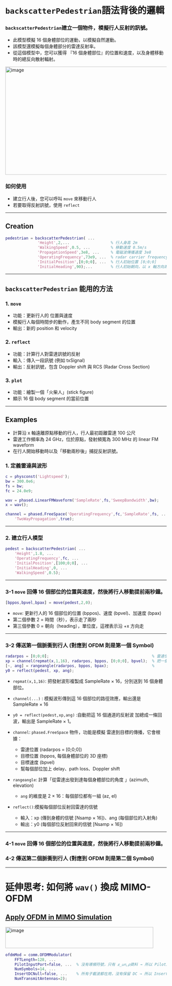 # `backscatterPedestrian`語法背後的邏輯

### `backscatterPedestrian`建立一個物件，模擬行人反射的訊號。
- 此模型模擬 16 個身體部位的運動，以模擬自然運動。
- 該模型還模擬每個身體部分的雷達反射率。
- 從這個模型中，您可以獲得 『16 個身體部位』的位置和速度，以及身體移動時的總反向散射輻射。

<img width="560" height="337" alt="image" src="https://github.com/user-attachments/assets/b8a20987-c3d4-441f-85eb-f96dc07d971b" />

### 如何使用
- 建立行人後，您可以呼叫 `move` 來移動行人
- 若要取得反射訊號，使用 `reflect`

---

## Creation

```matlab
pedestrian = backscatterPedestrian( ...
              'Height',2,...                  % 行人身高 2m
              'WalkingSpeed',0.5, ...         % 移動速度 0.5m/s
              'PropagationSpeed',3e8, ...     % 電磁波傳播速度 3e8
              'OperatingFrequency',73e9, ...  % radar carrier frequency 
              'InitialPosition',[0;0;0], ...  % 行人初始位置 [0;0;0]
              'InitialHeading',90);...        % 行人初始朝向，以 x 軸方向為起點，故 90 為朝向 y 方向
```

---

## `backscatterPedestrian` 能用的方法

### 1. `move`
* 功能：更新行人的 位置與速度
* 模擬行人每個時間步的動作，產生不同 body segment 的位置
* 輸出：新的 position 和 velocity


### 2. `reflect`
* 功能：計算行人對雷達訊號的反射
* 輸入：傳入一段訊號 (例如 txSignal)
* 輸出：反射訊號，包含 Doppler shift 與 RCS (Radar Cross Section)


### 3. `plot`
* 功能：繪製一個「火柴人」(stick figure)
* 顯示 16 個 body segment 的當前位置

---

## Examples
* 計算沿 x 軸遠離原點移動的行人，行人最初距離雷達 100 公尺
* 雷達工作頻率為 24 GHz，位於原點，發射頻寬為 300 MHz 的 linear FM waveform
* 在行人開始移動時以及「移動兩秒後」捕捉反射訊號。

### 1. 定義雷達與波形
```matlab
c = physconst('Lightspeed');
bw = 300.0e6;
fs = bw;
fc = 24.0e9;

wav = phased.LinearFMWaveform('SampleRate',fs,'SweepBandwidth',bw);
x = wav();

channel = phased.FreeSpace('OperatingFrequency',fc,'SampleRate',fs, ...
    'TwoWayPropagation',true);
```
---

### 2. 建立行人模型

```MATLAB
pedest = backscatterPedestrian( ...
    'Height',1.8, ...
    'OperatingFrequency',fc, ...
    'InitialPosition',[100;0;0], ...
    'InitialHeading',0, ...
    'WalkingSpeed',0.5);
```

---

### 3-1 `move` 回傳 16 個部位的位置與速度，然後將行人移動提前兩秒鐘。

```matlab
[bppos,bpvel,bpax] = move(pedest,2,0);
```
* `move`: 更新行人的 16 個部位的位置 (bppos)、速度 (bpvel)、加速度 (bpax)
* 第二個參數 2 = 時間（秒），表示走了兩秒
* 第三個參數 0 = 朝向（heading），單位度，這裡表示沿 +x 方向走

---
### 3-2 傳送第一個脈衝到行人 (對應到 OFDM 則是第一個 Symbol)

```matlab
radarpos = [0;0;0];                                             % 雷達位置
xp = channel(repmat(x,1,16), radarpos, bppos, [0;0;0], bpvel);  % 把一個 Tx 信號複製成 16 個 column ，對應到行人各個身體部位
[~, ang] = rangeangle(radarpos, bppos, bpax);                   % 
y0 = reflect(pedest, xp, ang);
```
* `repmat(x,1,16)`: 把發射波形複製成 SampleRate × 16，分別送到 16 個身體部位。
* `channel(...)` : 模擬波形傳到這 16 個部位的路徑效應，輸出還是  SampleRate × 16
* `y0 = reflect(pedest,xp,ang)` :自動把這 16 個通道的反射波 加總成一條回波，輸出是 SampleRate × 1。

* `channel`: `phased.FreeSpace` 物件，功能是模擬 雷達到目標的傳播，它會根據：
    * 雷達位置 (radarpos = [0;0;0])
    * 目標位置 (bppos, 每個身體部位的 3D 座標)
    * 目標速度 (bpvel)
    * 幫每個部位加上 delay、path loss、Doppler shift

* `rangeangle`: 計算「從雷達出發到達每個身體部位的角度 」(azimuth, elevation)
    * `ang` 的維度是 2 × 16：每個部位都有一組 (az, el)

* `reflect()`:模擬每個部位反射回雷達的信號
    * 輸入：xp (傳到身體的信號 [Nsamp × 16])、ang (每個部位的入射角)
    * 輸出：y0 (每個部位反射回來的信號 [Nsamp × 16])

---

### 4-1 `move` 回傳 16 個部位的位置與速度，然後將行人移動提前兩秒鐘。
### 4-2 傳送第二個脈衝到行人 (對應到 OFDM 則是第二個 Symbol)

---


# 延伸思考: 如何將 `wav()` 換成 MIMO-OFDM

## [Apply OFDM in MIMO Simulation](https://www.mathworks.com/help/comm/ug/ofdm-with-mimo-simulation.html)

<img width="462" height="66" alt="image" src="https://github.com/user-attachments/assets/a1f664e8-a7b3-4634-be3c-f850623b763b" />

```matlab
ofdmMod = comm.OFDMModulator(
    FFTLength=128, ...
    PilotInputPort=false, ...  % 沒有導頻符號，只有 𝑠_𝑢𝑛,𝑝資料 → 所以 PilotInputPort=false                                       
    NumSymbols=14, ...
    InsertDCNull=false, ...    % 所有子載波都在用，沒有保留 DC → 所以 InsertDCNull=false
    NumTransmitAntennas=2);
```
